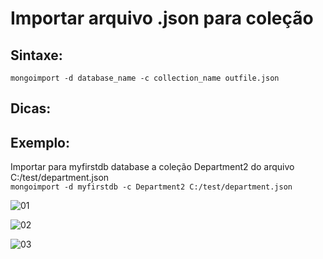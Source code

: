 # Importar arquivo .json para coleção

## Sintaxe:
``` mongoimport -d database_name -c collection_name outfile.json ```

## Dicas:

## Exemplo: 
Importar para myfirstdb database a coleção Department2 do arquivo C:/test/department.json                
``` mongoimport -d myfirstdb -c Department2 C:/test/department.json ```

![01](https://raw.githubusercontent.com/brunogoncalves/docs/master/mongodb/imagens/importjson01.png)

![02](https://raw.githubusercontent.com/brunogoncalves/docs/master/mongodb/imagens/importjson02.png)

![03](https://raw.githubusercontent.com/brunogoncalves/docs/master/mongodb/imagens/importjson03.png)


